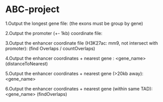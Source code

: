 # ABC-project

1.Output the longest gene file: <chr> <start> <end> <gene name> <strand>
(the exons must be group by gene)

2.Output the promoter (+- 1kb) coordinate file: <chr> <start promoter> <end promoter> <gene name> <strand>

3.Output the enhancer coordinate file (H3K27ac: mm9, not intersect with promoter):  <chr> <enhancer start> <enhancer end coordinate>
(find Overlaps / countOverlaps)

4.Output the enhancer coordinates + nearest gene : <chr> <enhancer start> <enhancer end coordinate> <gene_name> <distance>
(distanceToNearest)

5.Output the enhancer coordinates + nearest gene (>20kb away): <chr> <enhancer start> <enhancer end coordinate> <gene_name> <distance>

6.Output the enhancer coordinates + nearest gene (within same TAD): <chr> <enhancer start> <enhancer end coordinate> <gene_name> <distance>
(findOverlaps)
